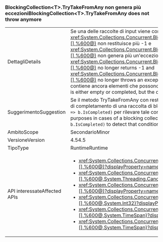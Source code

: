 ### <a name="blockingcollectionlttgttrytakefromany-does-not-throw-anymore"></a><span data-ttu-id="9137f-101">BlockingCollection&lt;T&gt;.TryTakeFromAny non genera più eccezioni</span><span class="sxs-lookup"><span data-stu-id="9137f-101">BlockingCollection&lt;T&gt;.TryTakeFromAny does not throw anymore</span></span>

|   |   |
|---|---|
|<span data-ttu-id="9137f-102">Dettagli</span><span class="sxs-lookup"><span data-stu-id="9137f-102">Details</span></span>|<span data-ttu-id="9137f-103">Se una delle raccolte di input viene contrassegnata come completata, <xref:System.Collections.Concurrent.BlockingCollection%601.TryTakeFromAny(System.Collections.Concurrent.BlockingCollection{%600}[],%600@)> non restituisce più -1 e <xref:System.Collections.Concurrent.BlockingCollection%601.TakeFromAny(System.Collections.Concurrent.BlockingCollection{%600}[],%600@)> non genera più un'eccezione.</span><span class="sxs-lookup"><span data-stu-id="9137f-103">If one of the input collections is marked completed, <xref:System.Collections.Concurrent.BlockingCollection%601.TryTakeFromAny(System.Collections.Concurrent.BlockingCollection{%600}[],%600@)> no longer returns -1 and <xref:System.Collections.Concurrent.BlockingCollection%601.TakeFromAny(System.Collections.Concurrent.BlockingCollection{%600}[],%600@)> no longer throws an exception.</span></span> <span data-ttu-id="9137f-104">Tale modifica consente di usare le raccolte quando una di esse è vuota o completata, ma l'altra contiene ancora elementi che possono essere recuperati.</span><span class="sxs-lookup"><span data-stu-id="9137f-104">This change makes it possible to work with collections when one of the collections is either empty or completed, but the other collection still has items that can be retrieved.</span></span>|
|<span data-ttu-id="9137f-105">Suggerimento</span><span class="sxs-lookup"><span data-stu-id="9137f-105">Suggestion</span></span>|<span data-ttu-id="9137f-106">Se il metodo TryTakeFromAny con restituzione di -1 o con generazione di un'eccezione è stato usato per scopi di controllo di flusso in caso di completamento di una raccolta di blocco, tale codice deve ora essere modificato per usare <code>.Any(b =&gt; b.IsCompleted)</code> per rilevare tale condizione.</span><span class="sxs-lookup"><span data-stu-id="9137f-106">If TryTakeFromAny returning -1 or TakeFromAny throwing were used for control-flow purposes in cases of a blocking collection being completed, such code should now be changed to use <code>.Any(b =&gt; b.IsCompleted)</code> to detect that condition.</span></span>|
|<span data-ttu-id="9137f-107">Ambito</span><span class="sxs-lookup"><span data-stu-id="9137f-107">Scope</span></span>|<span data-ttu-id="9137f-108">Secondario</span><span class="sxs-lookup"><span data-stu-id="9137f-108">Minor</span></span>|
|<span data-ttu-id="9137f-109">Versione</span><span class="sxs-lookup"><span data-stu-id="9137f-109">Version</span></span>|<span data-ttu-id="9137f-110">4.5</span><span class="sxs-lookup"><span data-stu-id="9137f-110">4.5</span></span>|
|<span data-ttu-id="9137f-111">Tipo</span><span class="sxs-lookup"><span data-stu-id="9137f-111">Type</span></span>|<span data-ttu-id="9137f-112">Runtime</span><span class="sxs-lookup"><span data-stu-id="9137f-112">Runtime</span></span>|
|<span data-ttu-id="9137f-113">API interessate</span><span class="sxs-lookup"><span data-stu-id="9137f-113">Affected APIs</span></span>|<ul><li><xref:System.Collections.Concurrent.BlockingCollection%601.TakeFromAny(System.Collections.Concurrent.BlockingCollection{%600}[],%600@)?displayProperty=nameWithType></li><li><xref:System.Collections.Concurrent.BlockingCollection%601.TakeFromAny(System.Collections.Concurrent.BlockingCollection{%600}[],%600@,System.Threading.CancellationToken)?displayProperty=nameWithType></li><li><xref:System.Collections.Concurrent.BlockingCollection%601.TryTakeFromAny(System.Collections.Concurrent.BlockingCollection{%600}[],%600@)?displayProperty=nameWithType></li><li><xref:System.Collections.Concurrent.BlockingCollection%601.TryTakeFromAny(System.Collections.Concurrent.BlockingCollection{%600}[],%600@,System.Int32)?displayProperty=nameWithType></li><li><xref:System.Collections.Concurrent.BlockingCollection%601.TryTakeFromAny(System.Collections.Concurrent.BlockingCollection{%600}[],%600@,System.TimeSpan)?displayProperty=nameWithType></li><li><xref:System.Collections.Concurrent.BlockingCollection%601.TryTakeFromAny(System.Collections.Concurrent.BlockingCollection{%600}[],%600@,System.TimeSpan)?displayProperty=nameWithType></li></ul>|

